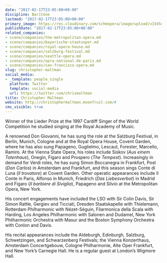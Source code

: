 ```yaml
---
date: "2017-02-17T23:05:00+00:00"
discipline: Baritone
lastmod: "2017-02-17T23:05:00+00:00"
primary_image: https://res.cloudinary.com/schmopera/image/upload/v1545409169/media/webhook-uploads/1487372627518/2017-02-17---Christopher-Maltman.jpg.jpg
publishDate: "2017-02-17T23:05:00+00:00"
related_companies:
- scene/companies/the-metropolitan-opera.md
- scene/companies/bayerische-staatsoper.md
- scene/companies/royal-opera-house.md
- scene/companies/salzburg-festival.md
- scene/companies/seattle-opera.md
- scene/companies/opra-national-de-paris.md
- scene/companies/san-francisco-opera.md
slug: christopher-maltman
social_media:
- _template: people_single
  platform: Twitter
  template: social-media
  url: https://twitter.com/chrismaltman
title: Christopher Maltman
website: http://christophermaltman.moonfruit.com/#
cms_visible: true
---
```


Winner of the Lieder Prize at the 1997 Cardiff Singer of the World Competition he studied singing at the Royal Academy of Music.

A renowned Don Giovanni, he has sung the role at the Salzburg Festival, in Berlin, Munich, Cologne and at the Royal Opera House, Covent Garden, where he has also sung Papageno, Guglielmo, Lescaut, Forester, Marcello, Ramiro. At the Vienna State Opera, his roles include Siskov (*Aus einem Totenhaus*), Onegin, Figaro and Prospero (*The Tempest*). Increasingly in demand for Verdi roles, he has sung Simon Boccanegra in Frankfurt, Post (*Don Carlos*) in Amsterdam and Frankfurt, and this season sings Conte di Luna (*Il trovatore*) at Covent Garden. Other operatic appearances include Il Conte in Paris, Alfonso in Munich, Friedrich (*Das Liebesverbot*) in Madrid and Figaro (*Il barbiere di Siviglia*), Papageno and Silvio at the Metropolitan Opera, New York. 

His concert engagements have included the LSO with Sir Colin Davis, Sir Simon Rattle, Gergiev and Ticciati, Dresden Staatskapelle with Thielemann, Rotterdam Philharmonic with Nézet-Séguin, Filarmonica della Scala with Harding, Los Angeles Philharmonic with Salonen and Dudamel, New York Philharmonic Orchestra with Masur and the Boston Symphony Orchestra with Conlon and Davis.

His recital appearances include the Aldeburgh, Edinburgh, Salzburg, Schwetzingen, and Schwarzenberg Festivals; the Vienna Konzerthaus, Amsterdam Concertgebouw, Cologne Philharmonie, Alte Oper Frankfurt, and New York’s Carnegie Hall. He is a regular guest at London’s Wigmore Hall.

